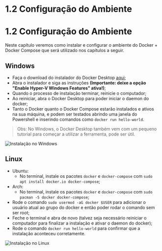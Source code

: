 # 1.2 Configuração do Ambiente

# 1.2 Configuração do Ambiente

Neste capítulo veremos como instalar e configurar o ambiente do Docker + Docker Compose que será utilizado nos capítulos a seguir.

## Windows
- Faça o download do instalador do Docker Desktop [aqui](https://hub.docker.com/editions/community/docker-ce-desktop-windows/);
- Abra o instalador e siga as instruções **(Importante: deixe a opção "Enable Hyper-V Windows Features" ativa!)**;
- Quando o processo de instalação terminar, reinicie o computador;
- Ao reiniciar, abra o Docker Desktop para poder iniciar o daemon do docker;
- Tanto o Docker quanto o Docker Compose estarão instalados e ativos na sua máquina, e podem ser testados abrindo uma janela do Powershell e inserindo comandos como `docker run hello-world`.
> Obs: No Windows, o Docker Desktop também vem com um pequeno tutorial para começar a utilizar a ferramenta, pode ser útil.

![Instalação no Windows](https://imgur.com/CWNhb64.jpg)


## Linux
- Ubuntu:
  - No terminal, instale os pacotes `docker` e `docker-compose` com `sudo apt install docker.io docker-compose`;
- Arch:
  - No terminal, instale os pacotes `docker` e `docker-compose` com `sudo pacman -S docker docker-compose`;
- Rode o comando `sudo usermod -aG docker $USER` para adicionar o usuário atual ao grupo do docker e então poder rodar o comando sem ser root;
- Feche o terminal e abra de novo (talvez seja necessário reiniciar o computador para finalizar a instalação e ativar o daemon do docker);
- Rode o comando `docker run hello-world` para confirmar que a instalação aconteceu corretamente.

![Instalação no Linux](https://i.imgur.com/OQR8ByS.jpg)
